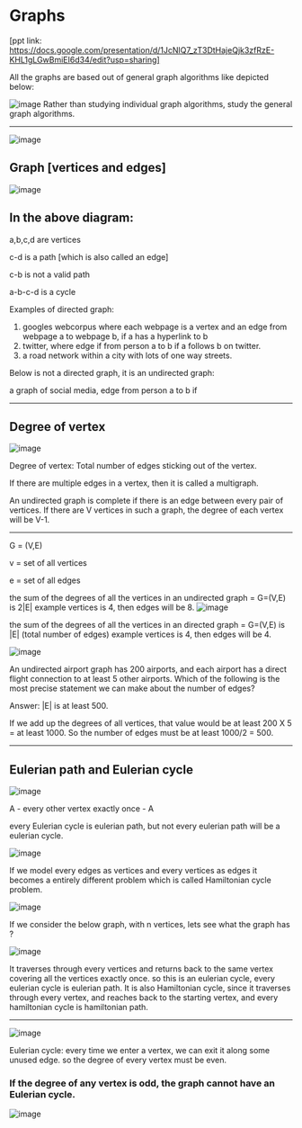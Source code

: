  # Graphs
[ppt link: https://docs.google.com/presentation/d/1JcNlQ7_zT3DtHajeQjk3zfRzE-KHL1gLGwBmiEI6d34/edit?usp=sharing]



All the graphs are based out of general graph algorithms like depicted below:

![image](https://github.com/user-attachments/assets/03013147-b1d8-49e2-885c-e274e3c29d9e)
Rather than studying individual graph algorithms, study the general graph algorithms. 

-----------

![image](https://github.com/user-attachments/assets/c27938e4-3d2d-4a71-ba34-e2893035f36d)

## Graph [vertices and edges]


![image](https://github.com/user-attachments/assets/0e165ee6-88bf-4def-881c-4d8aed1a804a)

In the above diagram:
--------------
a,b,c,d are vertices

c-d is a path [which is also called an edge]

c-b is not a valid path

a-b-c-d is a cycle


Examples of directed graph:

1. googles webcorpus where each webpage is a vertex and an edge from webpage a to webpage b, if a has a hyperlink to b
2. twitter, where edge if from person a to b if a follows b on twitter.
3. a road network within  a city with lots of one way streets. 

Below is not a directed graph, it is an undirected graph:

a graph of social media, edge from person a to b if 

-------------
## Degree of vertex

![image](https://github.com/user-attachments/assets/ca3db2ef-bcf1-47d9-ac3f-8b10656be161)

Degree of vertex: Total number of edges sticking out of the vertex. 

If there are multiple edges in a vertex, then it is called a multigraph. 

An undirected graph is complete if there is an edge between every pair of vertices. If there are V vertices in such a graph, the degree of each vertex will be V-1. 

------------


G = (V,E)

v = set of all vertices

e = set of all edges


the sum of the degrees of all the vertices in an undirected graph = G=(V,E) is 2|E| example vertices is 4, then edges will be 8. 
![image](https://github.com/user-attachments/assets/f2b4a88b-4f06-4280-aacb-8a08d3c7cd97)


the sum of the degrees of all the vertices in an directed graph = G=(V,E) is |E| (total number of edges) example vertices is 4, then edges will be 4. 

![image](https://github.com/user-attachments/assets/74146ca3-fb10-4b15-8d67-d663f1c9f580)


An undirected airport graph has 200 airports, and each airport has a direct flight connection to at least 5 other airports. Which of the following is the most precise statement we can make about the number of edges?

Answer: |E| is at least 500. 

If we add up the degrees of all vertices, that value would be at least 200 X 5 = at least 1000. So the number of edges must be at least 1000/2 = 500. 


----------------

## Eulerian path and Eulerian cycle

![image](https://github.com/user-attachments/assets/ae7e23ea-2b54-4e44-8ed2-2448af217566)

A - every other vertex exactly once - A

every Eulerian cycle is eulerian path, but not every eulerian path will be a eulerian cycle. 

![image](https://github.com/user-attachments/assets/9da3270b-eafa-4f98-90da-8e117f7f7ae2)


If we model every edges as vertices and every vertices as edges it becomes a entirely different problem which is called Hamiltonian cycle problem. 


![image](https://github.com/user-attachments/assets/7ff01d6a-ca23-4b20-8454-011671c48d3a)


If we consider the below graph, with n vertices, lets see what the graph has ? 

![image](https://github.com/user-attachments/assets/d533f6f9-927f-4503-9e05-e7e3bc113e85)

It traverses through every vertices and returns back to the same vertex covering all the vertices exactly once. so this is an eulerian cycle, every eulerian cycle is eulerian path. It is also Hamiltonian cycle, since it traverses through every vertex, and reaches back to the starting vertex, and every hamiltonian cycle is hamiltonian path. 

-------------

![image](https://github.com/user-attachments/assets/1749c541-71c7-4c55-8456-f62a2fd0f9aa)

Eulerian cycle: every time we enter a vertex, we can exit it along some unused edge. so the degree of every vertex must be even. 

### If the degree of any vertex is odd, the graph cannot have an Eulerian cycle. 

![image](https://github.com/user-attachments/assets/7de46ca5-57e5-42a6-9d72-fa4c1a855a26)
























